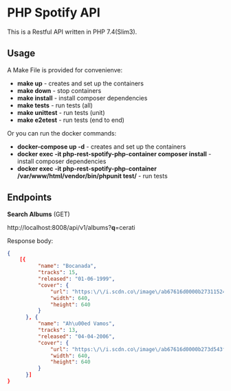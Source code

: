 # PHP Spotify API

This is a Restful API written in PHP 7.4(Slim3).

## Usage

A Make File is provided for convenienve:

 - **make up** - creates and set up the containers
 - **make down** - stop containers
 - **make install** - install composer dependencies
 - **make tests** - run tests (all)
 - **make unittest** - run tests (unit)
 - **make e2etest** - run tests (end to end)

Or you can run the docker commands:

 - **docker-compose up -d** - creates and set up the containers
 - **docker exec -it php-rest-spotify-php-container composer install** - install composer dependencies
- **docker exec -it php-rest-spotify-php-container /var/www/html/vendor/bin/phpunit test/** - run tests

## Endpoints
**Search Albums** (GET) 

http://localhost:8008/api/v1/albums?**q**=cerati


Response body:

```json
{
    [{
          "name": "Bocanada",
          "tracks": 15,
          "released": "01-06-1999",
          "cover": {
              "url": "https:\/\/i.scdn.co\/image\/ab67616d0000b2731152471596980e1bba03b6ab",
              "width": 640,
              "height": 640
          }
      }, {
          "name": "Ah\u00ed Vamos",
          "tracks": 13,
          "released": "04-04-2006",
          "cover": {
              "url": "https:\/\/i.scdn.co\/image\/ab67616d0000b273d543f7c7de880da5370922c0",
              "width": 640,
              "height": 640
          }
      }]
}
```

